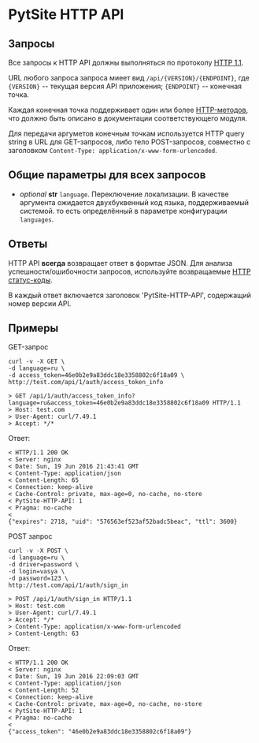 # PytSite HTTP API

## Запросы

Все запросы к HTTP API должны выполняться по протоколу [HTTP 1.1](https://tools.ietf.org/html/rfc2616).

URL любого запроса запроса миеет вид `/api/{VERSION}/{ENDPOINT}`, где `{VERSION}` -- текущая версия API 
приложения; `{ENDPOINT}` -- конечная точка.

Каждая конечная точка поддерживает один или более [HTTP-методов](https://tools.ietf.org/html/rfc2616#section-9), что 
должно быть описано в документации соответствующего модуля. 

Для передачи аргуметов конечным точкам используется HTTP query string в URL для GET-запросов, либо тело POST-запросов, 
совместно с заголовком `Content-Type: application/x-www-form-urlencoded`.


## Общие параметры для всех запросов

- *optional* **str** `language`. Переключение локализации. В качестве аргумента ожидается двухбуквенный код языка, 
  поддерживаемый системой. то есть определённый в параметре конфигурации `languages`.


## Ответы

HTTP API **всегда** возвращает ответ в формтае JSON. Для анализа успешности/ошибочности запросов, используйте 
возвращаемые [HTTP статус-коды](https://tools.ietf.org/html/rfc2616#section-10).

В каждый ответ включается заголовок 'PytSite-HTTP-API', содержащий номер версии API.


## Примеры

GET-запрос

```
curl -v -X GET \
-d language=ru \
-d access_token=46e0b2e9a83ddc18e3358802c6f18a09 \
http://test.com/api/1/auth/access_token_info
```

```
> GET /api/1/auth/access_token_info?language=ru&access_token=46e0b2e9a83ddc18e3358802c6f18a09 HTTP/1.1
> Host: test.com
> User-Agent: curl/7.49.1
> Accept: */*
```


Ответ:

```
< HTTP/1.1 200 OK
< Server: nginx
< Date: Sun, 19 Jun 2016 21:43:41 GMT
< Content-Type: application/json
< Content-Length: 65
< Connection: keep-alive
< Cache-Control: private, max-age=0, no-cache, no-store
< PytSite-HTTP-API: 1
< Pragma: no-cache
<
{"expires": 2718, "uid": "576563ef523af52badc5beac", "ttl": 3600}
```


POST запрос

```
curl -v -X POST \
-d language=ru \
-d driver=password \
-d login=vasya \
-d password=123 \
http://test.com/api/1/auth/sign_in
```

```
> POST /api/1/auth/sign_in HTTP/1.1
> Host: test.com
> User-Agent: curl/7.49.1
> Accept: */*
> Content-Type: application/x-www-form-urlencoded
> Content-Length: 63
```


Ответ:

```
< HTTP/1.1 200 OK
< Server: nginx
< Date: Sun, 19 Jun 2016 22:09:03 GMT
< Content-Type: application/json
< Content-Length: 52
< Connection: keep-alive
< Cache-Control: private, max-age=0, no-cache, no-store
< PytSite-HTTP-API: 1
< Pragma: no-cache
< 
{"access_token": "46e0b2e9a83ddc18e3358802c6f18a09"}
```
